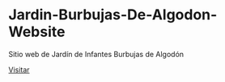 # Jardin-Burbujas-De-Algodon-Website
Sitio web de Jardín de Infantes Burbujas de Algodón

[Visitar](https://edalsare.github.io/lenses-front/)

